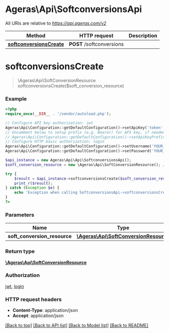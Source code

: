 # Ageras\Api\SoftconversionsApi

All URIs are relative to *https://api.ageras.com/v2*

Method | HTTP request | Description
------------- | ------------- | -------------
[**softconversionsCreate**](SoftconversionsApi.md#softconversionsCreate) | **POST** /softconversions | 


# **softconversionsCreate**
> \Ageras\Api\SoftConversionResource softconversionsCreate($soft_conversion_resource)



### Example
```php
<?php
require_once(__DIR__ . '/vendor/autoload.php');

// Configure API key authorization: jwt
Ageras\Api\Configuration::getDefaultConfiguration()->setApiKey('token', 'YOUR_API_KEY');
// Uncomment below to setup prefix (e.g. Bearer) for API key, if needed
// Ageras\Api\Configuration::getDefaultConfiguration()->setApiKeyPrefix('token', 'Bearer');
// Configure HTTP basic authorization: login
Ageras\Api\Configuration::getDefaultConfiguration()->setUsername('YOUR_USERNAME');
Ageras\Api\Configuration::getDefaultConfiguration()->setPassword('YOUR_PASSWORD');

$api_instance = new Ageras\Api\Api\SoftconversionsApi();
$soft_conversion_resource = new \Ageras\Api\SoftConversionResource(); // \Ageras\Api\SoftConversionResource | 

try {
    $result = $api_instance->softconversionsCreate($soft_conversion_resource);
    print_r($result);
} catch (Exception $e) {
    echo 'Exception when calling SoftconversionsApi->softconversionsCreate: ', $e->getMessage(), PHP_EOL;
}
?>
```

### Parameters

Name | Type | Description  | Notes
------------- | ------------- | ------------- | -------------
 **soft_conversion_resource** | [**\Ageras\Api\SoftConversionResource**](../Model/\Ageras\Api\SoftConversionResource.md)|  |

### Return type

[**\Ageras\Api\SoftConversionResource**](../Model/SoftConversionResource.md)

### Authorization

[jwt](../../README.md#jwt), [login](../../README.md#login)

### HTTP request headers

 - **Content-Type**: application/json
 - **Accept**: application/json

[[Back to top]](#) [[Back to API list]](../../README.md#documentation-for-api-endpoints) [[Back to Model list]](../../README.md#documentation-for-models) [[Back to README]](../../README.md)

